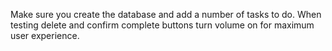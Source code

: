 Make sure you create the database and add a number of tasks to do.
When testing delete and confirm complete buttons turn volume on for maximum user experience.
